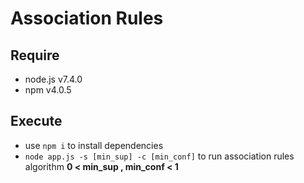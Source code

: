 # Association Rules

## Require

* node.js v7.4.0
* npm v4.0.5

## Execute

* use `npm i` to install dependencies
* `node app.js -s [min_sup] -c [min_conf]` to run association rules algorithm 
**0 < min_sup , min_conf < 1**
